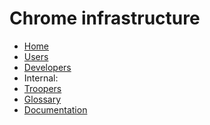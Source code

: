 <!--
Copyright 2015 The Chromium Authors. All rights reserved.
Use of this source code is governed by a BSD-style license that can be
found in the LICENSE file.
-->

<!--
navbar.md has to be in the root of a repo.
For documentation on format, see
https://gerrit.googlesource.com/gitiles/+/master/Documentation/markdown.md#Navigation-bar
 -->

# Chrome infrastructure

* [Home](/doc/index.md)
* [Users](/doc/users/index.md)
* [Developers](/doc/developers.md)
* Internal:
* [Troopers](http://go/trooper)
* [Glossary](http://go/chops-glossary)
* [Documentation](http://go/chrome-infra-docs-internal)

[home]: /doc/index.md
[logo]: /doc/images/chrome-infra-logo-32x32.png
